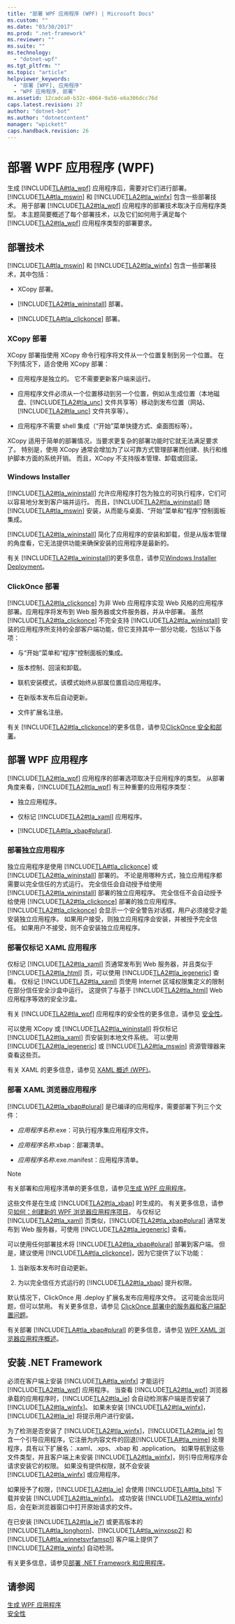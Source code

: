 ```yaml
---
title: "部署 WPF 应用程序 (WPF) | Microsoft Docs"
ms.custom: ""
ms.date: "03/30/2017"
ms.prod: ".net-framework"
ms.reviewer: ""
ms.suite: ""
ms.technology: 
  - "dotnet-wpf"
ms.tgt_pltfrm: ""
ms.topic: "article"
helpviewer_keywords: 
  - "部署 [WPF], 应用程序"
  - "WPF 应用程序, 部署"
ms.assetid: 12cadca0-b32c-4064-9a56-e6a306dcc76d
caps.latest.revision: 27
author: "dotnet-bot"
ms.author: "dotnetcontent"
manager: "wpickett"
caps.handback.revision: 26
---
```

# 部署 WPF 应用程序 (WPF)
生成 [!INCLUDE[TLA#tla_wpf](../../../../includes/tlasharptla-wpf-md.md)] 应用程序后，需要对它们进行部署。  [!INCLUDE[TLA#tla_mswin](../../../../includes/tlasharptla-mswin-md.md)] 和 [!INCLUDE[TLA2#tla_winfx](../../../../includes/tla2sharptla-winfx-md.md)] 包含一些部署技术。  用于部署 [!INCLUDE[TLA2#tla_wpf](../../../../includes/tla2sharptla-wpf-md.md)] 应用程序的部署技术取决于应用程序类型。  本主题简要概述了每个部署技术，以及它们如何用于满足每个 [!INCLUDE[TLA2#tla_wpf](../../../../includes/tla2sharptla-wpf-md.md)] 应用程序类型的部署要求。  
  
   
  
<a name="Deployment_Technologies"></a>   
## 部署技术  
 [!INCLUDE[TLA#tla_mswin](../../../../includes/tlasharptla-mswin-md.md)] 和 [!INCLUDE[TLA2#tla_winfx](../../../../includes/tla2sharptla-winfx-md.md)] 包含一些部署技术，其中包括：  
  
-   XCopy 部署。  
  
-   [!INCLUDE[TLA2#tla_wininstall](../../../../includes/tla2sharptla-wininstall-md.md)] 部署。  
  
-   [!INCLUDE[TLA#tla_clickonce](../../../../includes/tlasharptla-clickonce-md.md)] 部署。  
  
<a name="XCopy_Deployment"></a>   
### XCopy 部署  
 XCopy 部署指使用 XCopy 命令行程序将文件从一个位置复制到另一个位置。  在下列情况下，适合使用 XCopy 部署：  
  
-   应用程序是独立的。  它不需要更新客户端来运行。  
  
-   应用程序文件必须从一个位置移动到另一个位置，例如从生成位置（本地磁盘、[!INCLUDE[TLA2#tla_unc](../../../../includes/tla2sharptla-unc-md.md)] 文件共享等）移动到发布位置（网站、[!INCLUDE[TLA2#tla_unc](../../../../includes/tla2sharptla-unc-md.md)] 文件共享等）。  
  
-   应用程序不需要 shell 集成（“开始”菜单快捷方式、桌面图标等）。  
  
 XCopy 适用于简单的部署情况，当要求更复杂的部署功能时它就无法满足要求了。  特别是，使用 XCopy 通常会增加为了以可靠方式管理部署而创建、执行和维护脚本方面的系统开销。  而且，XCopy 不支持版本管理、卸载或回滚。  
  
<a name="Windows_Installer"></a>   
### Windows Installer  
 [!INCLUDE[TLA2#tla_wininstall](../../../../includes/tla2sharptla-wininstall-md.md)] 允许应用程序打包为独立的可执行程序，它们可以容易地分发到客户端并运行。  而且，[!INCLUDE[TLA2#tla_wininstall](../../../../includes/tla2sharptla-wininstall-md.md)] 随 [!INCLUDE[TLA#tla_mswin](../../../../includes/tlasharptla-mswin-md.md)] 安装，从而能与桌面、“开始”菜单和“程序”控制面板集成。  
  
 [!INCLUDE[TLA2#tla_wininstall](../../../../includes/tla2sharptla-wininstall-md.md)] 简化了应用程序的安装和卸载，但是从版本管理的角度看，它无法提供功能来确保安装的应用程序是最新的。  
  
 有关 [!INCLUDE[TLA2#tla_wininstall](../../../../includes/tla2sharptla-wininstall-md.md)]的更多信息，请参见[Windows Installer Deployment](http://msdn.microsoft.com/zh-cn/121be21b-b916-43e2-8f10-8b080516d2a0)。  
  
<a name="ClickOnce_Deployment"></a>   
### ClickOnce 部署  
 [!INCLUDE[TLA2#tla_clickonce](../../../../includes/tla2sharptla-clickonce-md.md)] 为非 Web 应用程序实现 Web 风格的应用程序部署。应用程序将发布到 Web 服务器或文件服务器，并从中部署。  虽然 [!INCLUDE[TLA2#tla_clickonce](../../../../includes/tla2sharptla-clickonce-md.md)] 不完全支持 [!INCLUDE[TLA2#tla_wininstall](../../../../includes/tla2sharptla-wininstall-md.md)] 安装的应用程序所支持的全部客户端功能，但它支持其中一部分功能，包括以下各项：  
  
-   与“开始”菜单和“程序”控制面板的集成。  
  
-   版本控制、回滚和卸载。  
  
-   联机安装模式，该模式始终从部属位置启动应用程序。  
  
-   在新版本发布后自动更新。  
  
-   文件扩展名注册。  
  
 有关 [!INCLUDE[TLA2#tla_clickonce](../../../../includes/tla2sharptla-clickonce-md.md)]的更多信息，请参见[ClickOnce 安全和部署](../Topic/ClickOnce%20Security%20and%20Deployment.md)。  
  
<a name="Deploying_WPF_Applications"></a>   
## 部署 WPF 应用程序  
 [!INCLUDE[TLA2#tla_wpf](../../../../includes/tla2sharptla-wpf-md.md)] 应用程序的部署选项取决于应用程序的类型。  从部署角度来看，[!INCLUDE[TLA2#tla_wpf](../../../../includes/tla2sharptla-wpf-md.md)] 有三种重要的应用程序类型：  
  
-   独立应用程序。  
  
-   仅标记 [!INCLUDE[TLA2#tla_xaml](../../../../includes/tla2sharptla-xaml-md.md)] 应用程序。  
  
-   [!INCLUDE[TLA#tla_xbap#plural](../../../../includes/tlasharptla-xbapsharpplural-md.md)].  
  
<a name="Deploying_Standalone_Applications"></a>   
### 部署独立应用程序  
 独立应用程序是使用 [!INCLUDE[TLA#tla_clickonce](../../../../includes/tlasharptla-clickonce-md.md)] 或 [!INCLUDE[TLA2#tla_wininstall](../../../../includes/tla2sharptla-wininstall-md.md)] 部署的。  不论是用哪种方式，独立应用程序都需要以完全信任的方式运行。  完全信任会自动授予给使用 [!INCLUDE[TLA2#tla_wininstall](../../../../includes/tla2sharptla-wininstall-md.md)] 部署的独立应用程序。  完全信任不会自动授予给使用 [!INCLUDE[TLA2#tla_clickonce](../../../../includes/tla2sharptla-clickonce-md.md)] 部署的独立应用程序。  [!INCLUDE[TLA2#tla_clickonce](../../../../includes/tla2sharptla-clickonce-md.md)] 会显示一个安全警告对话框，用户必须接受才能安装独立应用程序。  如果用户接受，则独立应用程序会安装，并被授予完全信任。  如果用户不接受，则不会安装独立应用程序。  
  
<a name="Deploying_Markup_Only_XAML_Applications"></a>   
### 部署仅标记 XAML 应用程序  
 仅标记 [!INCLUDE[TLA2#tla_xaml](../../../../includes/tla2sharptla-xaml-md.md)] 页通常发布到 Web 服务器，并且类似于 [!INCLUDE[TLA2#tla_html](../../../../includes/tla2sharptla-html-md.md)] 页，可以使用 [!INCLUDE[TLA2#tla_iegeneric](../../../../includes/tla2sharptla-iegeneric-md.md)] 查看。  仅标记 [!INCLUDE[TLA2#tla_xaml](../../../../includes/tla2sharptla-xaml-md.md)] 页使用 Internet 区域权限集定义的限制在部分信任安全沙盒中运行。  这提供了与基于 [!INCLUDE[TLA2#tla_html](../../../../includes/tla2sharptla-html-md.md)] Web 应用程序等效的安全沙盒。  
  
 有关 [!INCLUDE[TLA2#tla_wpf](../../../../includes/tla2sharptla-wpf-md.md)] 应用程序的安全性的更多信息，请参见 [安全性](../../../../docs/framework/wpf/security-wpf.md)。  
  
 可以使用 XCopy 或 [!INCLUDE[TLA2#tla_wininstall](../../../../includes/tla2sharptla-wininstall-md.md)] 将仅标记 [!INCLUDE[TLA2#tla_xaml](../../../../includes/tla2sharptla-xaml-md.md)] 页安装到本地文件系统。  可以使用 [!INCLUDE[TLA2#tla_iegeneric](../../../../includes/tla2sharptla-iegeneric-md.md)] 或 [!INCLUDE[TLA2#tla_mswin](../../../../includes/tla2sharptla-mswin-md.md)] 资源管理器来查看这些页。  
  
 有关 XAML 的更多信息，请参见 [XAML 概述 \(WPF\)](../../../../docs/framework/wpf/advanced/xaml-overview-wpf.md)。  
  
<a name="Deploying_XAML_Browser_Applications"></a>   
### 部署 XAML 浏览器应用程序  
 [!INCLUDE[TLA2#tla_xbap#plural](../../../../includes/tla2sharptla-xbapsharpplural-md.md)] 是已编译的应用程序，需要部署下列三个文件：  
  
-   *应用程序名称*.exe：可执行程序集应用程序文件。  
  
-   *应用程序名称*.xbap：部署清单。  
  
-   *应用程序名称*.exe.manifest：应用程序清单。  
  
> [!NOTE]
>  有关部署和应用程序清单的更多信息，请参见[生成 WPF 应用程序](../../../../docs/framework/wpf/app-development/building-a-wpf-application-wpf.md)。  
  
 这些文件是在生成 [!INCLUDE[TLA2#tla_xbap](../../../../includes/tla2sharptla-xbap-md.md)] 时生成的。  有关更多信息，请参见[如何：创建新的 WPF 浏览器应用程序项目](http://msdn.microsoft.com/zh-cn/72ef4d90-e163-42a1-8df0-ea7ccfd1901f)。  与仅标记 [!INCLUDE[TLA2#tla_xaml](../../../../includes/tla2sharptla-xaml-md.md)] 页类似，[!INCLUDE[TLA2#tla_xbap#plural](../../../../includes/tla2sharptla-xbapsharpplural-md.md)] 通常发布到 Web 服务器，可使用 [!INCLUDE[TLA2#tla_iegeneric](../../../../includes/tla2sharptla-iegeneric-md.md)] 查看。  
  
 可以使用任何部署技术将 [!INCLUDE[TLA2#tla_xbap#plural](../../../../includes/tla2sharptla-xbapsharpplural-md.md)] 部署到客户端。  但是，建议使用 [!INCLUDE[TLA#tla_clickonce](../../../../includes/tlasharptla-clickonce-md.md)]，因为它提供了以下功能：  
  
1.  当新版本发布时自动更新。  
  
2.  为以完全信任方式运行的 [!INCLUDE[TLA2#tla_xbap](../../../../includes/tla2sharptla-xbap-md.md)] 提升权限。  
  
 默认情况下，ClickOnce 用 .deploy 扩展名发布应用程序文件。  这可能会出现问题，但可以禁用。  有关更多信息，请参见 [ClickOnce 部署中的服务器和客户端配置问题](../Topic/Server%20and%20Client%20Configuration%20Issues%20in%20ClickOnce%20Deployments.md)。  
  
 有关部署 [!INCLUDE[TLA#tla_xbap#plural](../../../../includes/tlasharptla-xbapsharpplural-md.md)] 的更多信息，请参见 [WPF XAML 浏览器应用程序概述](../../../../docs/framework/wpf/app-development/wpf-xaml-browser-applications-overview.md)。  
  
<a name="Installing__NET_Framework_3_0"></a>   
## 安装 .NET Framework  
 必须在客户端上安装 [!INCLUDE[TLA#tla_winfx](../../../../includes/tlasharptla-winfx-md.md)] 才能运行 [!INCLUDE[TLA2#tla_wpf](../../../../includes/tla2sharptla-wpf-md.md)] 应用程序。  当查看 [!INCLUDE[TLA2#tla_wpf](../../../../includes/tla2sharptla-wpf-md.md)] 浏览器承载的应用程序时，[!INCLUDE[TLA2#tla_ie](../../../../includes/tla2sharptla-ie-md.md)] 会自动检测客户端是否安装了 [!INCLUDE[TLA2#tla_winfx](../../../../includes/tla2sharptla-winfx-md.md)]。  如果未安装 [!INCLUDE[TLA2#tla_winfx](../../../../includes/tla2sharptla-winfx-md.md)]，[!INCLUDE[TLA2#tla_ie](../../../../includes/tla2sharptla-ie-md.md)] 将提示用户进行安装。  
  
 为了检测是否安装了 [!INCLUDE[TLA2#tla_winfx](../../../../includes/tla2sharptla-winfx-md.md)]，[!INCLUDE[TLA2#tla_ie](../../../../includes/tla2sharptla-ie-md.md)] 包含一个引导应用程序，它注册为内容文件的回退[!INCLUDE[TLA#tla_mime](../../../../includes/tlasharptla-mime-md.md)] 处理程序，具有以下扩展名：.xaml、.xps、.xbap 和 .application。  如果导航到这些文件类型，并且客户端上未安装 [!INCLUDE[TLA2#tla_winfx](../../../../includes/tla2sharptla-winfx-md.md)]，则引导应用程序会请求安装它的权限。  如果没有提供权限，就不会安装 [!INCLUDE[TLA2#tla_winfx](../../../../includes/tla2sharptla-winfx-md.md)] 或应用程序。  
  
 如果授予了权限，[!INCLUDE[TLA2#tla_ie](../../../../includes/tla2sharptla-ie-md.md)] 会使用 [!INCLUDE[TLA#tla_bits](../../../../includes/tlasharptla-bits-md.md)] 下载并安装 [!INCLUDE[TLA2#tla_winfx](../../../../includes/tla2sharptla-winfx-md.md)]。  成功安装 [!INCLUDE[TLA2#tla_winfx](../../../../includes/tla2sharptla-winfx-md.md)] 后，会在新浏览器窗口中打开原始请求的文件。  
  
 在已安装 [!INCLUDE[TLA2#tla_ie7](../../../../includes/tla2sharptla-ie7-md.md)] 或更高版本的 [!INCLUDE[TLA#tla_longhorn](../../../../includes/tlasharptla-longhorn-md.md)]、[!INCLUDE[TLA#tla_winxpsp2](../../../../includes/tlasharptla-winxpsp2-md.md)] 和 [!INCLUDE[TLA#tla_winnetsvrfamsp1](../../../../includes/tlasharptla-winnetsvrfamsp1-md.md)] 客户端上提供了 [!INCLUDE[TLA2#tla_winfx](../../../../includes/tla2sharptla-winfx-md.md)] 自动检测。  
  
 有关更多信息，请参见[部署 .NET Framework 和应用程序](../../../../docs/framework/deployment/net-framework-and-applications.md)。  
  
## 请参阅  
 [生成 WPF 应用程序](../../../../docs/framework/wpf/app-development/building-a-wpf-application-wpf.md)   
 [安全性](../../../../docs/framework/wpf/security-wpf.md)